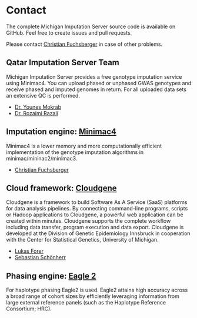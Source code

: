# Contact

The complete Michigan Imputation Server source code is available on GitHub. Feel free to create issues and pull requests. 

Please contact [Christian Fuchsberger](https://github.com/genepi/imputationserver) in case of other problems.


## Qatar Imputation Server Team

Michigan Imputation Server provides a free genotype imputation service using Minimac4. You can upload phased or unphased GWAS genotypes and receive phased and imputed genomes in return. For all uploaded data sets an extensive QC is performed.

* [Dr. Younes Mokrab](ymokrab@sidra.org)
* [Dr. Rozaimi Razali](rmohamadra@sidra.org)

## Imputation engine: [Minimac4](https://genome.sph.umich.edu/wiki/Minimac4)

Minimac4 is a lower memory and more computationally efficient implementation of the genotype imputation algorithms in minimac/mininac2/minimac3.

* [Christian Fuchsberger](https://github.com/genepi/imputationserver)

## Cloud framework: [Cloudgene](http://cloudgene.uibk.ac.at/)

Cloudgene is a framework to build Software As A Service (SaaS) platforms for data analysis pipelines. By connecting command-line programs, scripts or Hadoop applications to Cloudgene, a powerful web application can be created within minutes. Cloudgene supports the complete workflow including data transfer, program execution and data export. Cloudgene is developed at the Division of Genetic Epidemiology Innsbruck in cooperation with the Center for Statistical Genetics, University of Michigan.

* [Lukas Forer](https://github.com/genepi/imputationserver)
* [Sebastian Schönherr](https://github.com/genepi/imputationserver)

## Phasing engine: [Eagle 2](https://alkesgroup.broadinstitute.org/Eagle/)

For haplotype phasing Eagle2 is used. Eagle2 attains high accuracy across a broad range of cohort sizes by efficiently leveraging information from large external reference panels (such as the Haplotype Reference Consortium; HRC).
